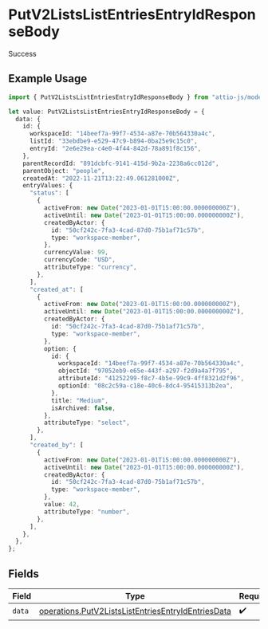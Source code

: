 # PutV2ListsListEntriesEntryIdResponseBody

Success

## Example Usage

```typescript
import { PutV2ListsListEntriesEntryIdResponseBody } from "attio-js/models/operations";

let value: PutV2ListsListEntriesEntryIdResponseBody = {
  data: {
    id: {
      workspaceId: "14beef7a-99f7-4534-a87e-70b564330a4c",
      listId: "33ebdbe9-e529-47c9-b894-0ba25e9c15c0",
      entryId: "2e6e29ea-c4e0-4f44-842d-78a891f8c156",
    },
    parentRecordId: "891dcbfc-9141-415d-9b2a-2238a6cc012d",
    parentObject: "people",
    createdAt: "2022-11-21T13:22:49.061281000Z",
    entryValues: {
      "status": [
        {
          activeFrom: new Date("2023-01-01T15:00:00.000000000Z"),
          activeUntil: new Date("2023-01-01T15:00:00.000000000Z"),
          createdByActor: {
            id: "50cf242c-7fa3-4cad-87d0-75b1af71c57b",
            type: "workspace-member",
          },
          currencyValue: 99,
          currencyCode: "USD",
          attributeType: "currency",
        },
      ],
      "created_at": [
        {
          activeFrom: new Date("2023-01-01T15:00:00.000000000Z"),
          activeUntil: new Date("2023-01-01T15:00:00.000000000Z"),
          createdByActor: {
            id: "50cf242c-7fa3-4cad-87d0-75b1af71c57b",
            type: "workspace-member",
          },
          option: {
            id: {
              workspaceId: "14beef7a-99f7-4534-a87e-70b564330a4c",
              objectId: "97052eb9-e65e-443f-a297-f2d9a4a7f795",
              attributeId: "41252299-f8c7-4b5e-99c9-4ff8321d2f96",
              optionId: "08c2c59a-c18e-40c6-8dc4-95415313b2ea",
            },
            title: "Medium",
            isArchived: false,
          },
          attributeType: "select",
        },
      ],
      "created_by": [
        {
          activeFrom: new Date("2023-01-01T15:00:00.000000000Z"),
          activeUntil: new Date("2023-01-01T15:00:00.000000000Z"),
          createdByActor: {
            id: "50cf242c-7fa3-4cad-87d0-75b1af71c57b",
            type: "workspace-member",
          },
          value: 42,
          attributeType: "number",
        },
      ],
    },
  },
};
```

## Fields

| Field                                                                                                                    | Type                                                                                                                     | Required                                                                                                                 | Description                                                                                                              |
| ------------------------------------------------------------------------------------------------------------------------ | ------------------------------------------------------------------------------------------------------------------------ | ------------------------------------------------------------------------------------------------------------------------ | ------------------------------------------------------------------------------------------------------------------------ |
| `data`                                                                                                                   | [operations.PutV2ListsListEntriesEntryIdEntriesData](../../models/operations/putv2listslistentriesentryidentriesdata.md) | :heavy_check_mark:                                                                                                       | N/A                                                                                                                      |